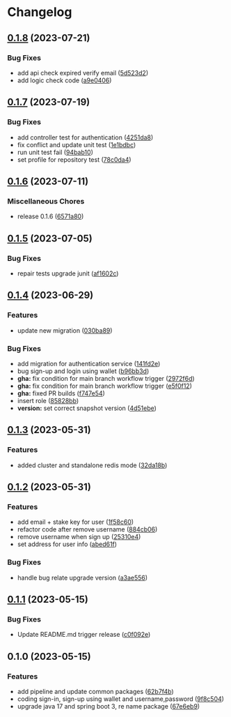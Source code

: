 # Changelog

## [0.1.8](https://github.com/cardano-foundation/cf-explorer-authentication/compare/v0.1.7...v0.1.8) (2023-07-21)


### Bug Fixes

* add api check expired verify email ([5d523d2](https://github.com/cardano-foundation/cf-explorer-authentication/commit/5d523d2b180fb5d7c625e7faf1d393fa9db7c124))
* add logic check code ([a9e0406](https://github.com/cardano-foundation/cf-explorer-authentication/commit/a9e04068a2172fedee31ba913e141690c77db664))

## [0.1.7](https://github.com/cardano-foundation/cf-explorer-authentication/compare/v0.1.6...v0.1.7) (2023-07-19)


### Bug Fixes

* add controller test for authentication ([4251da8](https://github.com/cardano-foundation/cf-explorer-authentication/commit/4251da81cfc950baef164fcdb8152ebacf6a607c))
* fix conflict and update unit test ([1e1bdbc](https://github.com/cardano-foundation/cf-explorer-authentication/commit/1e1bdbcf977cff3edc6cc978825b711e7661270d))
* run unit test fail ([94bab10](https://github.com/cardano-foundation/cf-explorer-authentication/commit/94bab1001152eefb6348967e91e0bcad342bc091))
* set profile for repository test ([78c0da4](https://github.com/cardano-foundation/cf-explorer-authentication/commit/78c0da433b1763cd2403c2b6b9790d21edff090c))

## [0.1.6](https://github.com/cardano-foundation/cf-explorer-authentication/compare/v0.1.5...v0.1.6) (2023-07-11)


### Miscellaneous Chores

* release 0.1.6 ([6571a80](https://github.com/cardano-foundation/cf-explorer-authentication/commit/6571a80db3efbda326b27ff983d21bb3acf3e9c1))

## [0.1.5](https://github.com/cardano-foundation/cf-explorer-authentication/compare/v0.1.4...v0.1.5) (2023-07-05)


### Bug Fixes

* repair tests upgrade junit ([af1602c](https://github.com/cardano-foundation/cf-explorer-authentication/commit/af1602ce6e2c80fe54ce4cdd83fc13dffbbb77fc))

## [0.1.4](https://github.com/cardano-foundation/cf-explorer-authentication/compare/v0.1.3...v0.1.4) (2023-06-29)


### Features

* update new migration ([030ba89](https://github.com/cardano-foundation/cf-explorer-authentication/commit/030ba89dcf9c7d802b4deed41ca905daaf5f4d81))


### Bug Fixes

* add migration for authentication service ([141fd2e](https://github.com/cardano-foundation/cf-explorer-authentication/commit/141fd2e214760e06fe89559c5705de682bab6dfd))
* bug sign-up and login using wallet ([b96bb3d](https://github.com/cardano-foundation/cf-explorer-authentication/commit/b96bb3d8631029492d23f2b1d5e54059dfa0c33f))
* **gha:** fix condition for main branch workflow trigger ([2972f6d](https://github.com/cardano-foundation/cf-explorer-authentication/commit/2972f6db8cb77a5e260bfb2e058748543c937f47))
* **gha:** fix condition for main branch workflow trigger ([e5f0f12](https://github.com/cardano-foundation/cf-explorer-authentication/commit/e5f0f12a929e1734b93b3884d8823ce02062d810))
* **gha:** fixed PR builds ([f747e54](https://github.com/cardano-foundation/cf-explorer-authentication/commit/f747e544c61349878549697baef0c2c2ae25a3b0))
* insert role ([85828bb](https://github.com/cardano-foundation/cf-explorer-authentication/commit/85828bb1c8dba47995a73154d82d8ec0c9d48291))
* **version:** set correct snapshot version ([4d51ebe](https://github.com/cardano-foundation/cf-explorer-authentication/commit/4d51ebe6ada1b52cb28f1e02baeae3f10c495bd2))

## [0.1.3](https://github.com/cardano-foundation/cf-explorer-authentication/compare/v0.1.2...v0.1.3) (2023-05-31)


### Features

* added cluster and standalone redis mode ([32da18b](https://github.com/cardano-foundation/cf-explorer-authentication/commit/32da18b5e7ab4c764e2d7e8c326d0103d9ec8e49))

## [0.1.2](https://github.com/cardano-foundation/cf-explorer-authentication/compare/v0.1.1...v0.1.2) (2023-05-31)


### Features

* add email + stake key for user ([1f58c60](https://github.com/cardano-foundation/cf-explorer-authentication/commit/1f58c607bac00cdd63851005f4932c52349fb247))
* refactor code after remove username ([884cb06](https://github.com/cardano-foundation/cf-explorer-authentication/commit/884cb0620f9ab80ee9c3a79477762a209374f38e))
* remove username when sign up ([25310e4](https://github.com/cardano-foundation/cf-explorer-authentication/commit/25310e4bbb771fd5f5cb977199b12118a28fba37))
* set address for user info ([abed61f](https://github.com/cardano-foundation/cf-explorer-authentication/commit/abed61f98bf8a65c2e8413066e79e1dab79e531a))


### Bug Fixes

* handle bug relate upgrade version ([a3ae556](https://github.com/cardano-foundation/cf-explorer-authentication/commit/a3ae5568ae62163b7ac48780b8768b53953d0026))

## [0.1.1](https://github.com/cardano-foundation/cf-explorer-authentication/compare/v0.1.0...v0.1.1) (2023-05-15)


### Bug Fixes

* Update README.md trigger release ([c0f092e](https://github.com/cardano-foundation/cf-explorer-authentication/commit/c0f092e48d3218e7cc36dfbfdd17e7612003156b))

## 0.1.0 (2023-05-15)


### Features

* add pipeline and update common packages ([62b7f4b](https://github.com/cardano-foundation/cf-explorer-authentication/commit/62b7f4b02b7638b032ed0d1be2bd87bcbfcbbc30))
* coding sign-in, sign-up using wallet and username,password ([9f8c504](https://github.com/cardano-foundation/cf-explorer-authentication/commit/9f8c504236198e23dd08ea2443c0612577536ecc))
* upgrade java 17 and spring boot 3, re name package ([67e6eb9](https://github.com/cardano-foundation/cf-explorer-authentication/commit/67e6eb912a77f823f7803a0dcdb2fbcca08b5c20))
